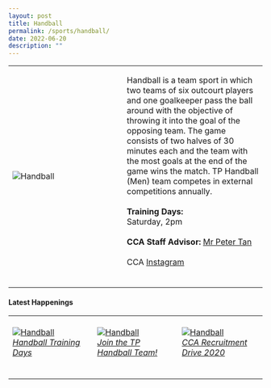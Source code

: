 ```yaml
---
layout: post
title: Handball
permalink: /sports/handball/
date: 2022-06-20
description: ""
---
```

<table>
    <tr>
        <td style="width:45%"><image src="/images/Sports/HANDBALL.png" style="display:block;margin-left:auto;margin-right:auto;" alt="Handball"></image></td>
        <td>
            <p>
                Handball is a team sport in which two teams of six outcourt players and one goalkeeper pass the ball around with the objective of throwing it into the goal of the opposing team. The game consists of two halves of 30 minutes each and the team with the most goals at the end of the game wins the match. TP Handball (Men) team competes in external competitions annually.<br>
                <br>
                <b>Training Days:</b><br>
                Saturday, 2pm<br>
                <br>
                <b>CCA Staff Advisor:</b> <a href="mailto:Peter_TAN@TP.EDU.SG">Mr Peter Tan</a><br>
                <br>
                CCA <a href="https://www.instagram.com/tphandball/">Instagram</a><br>
                <br>
            </p>
        </td>
    </tr>
</table>

#### Latest Happenings

<table>
    <tr>
        <td style="width:33%"><br>
            <a href="https://www.instagram.com/p/COKRXgPnn2E/">
                <image src="/images/Sports/HANDBALL_Handball Training Days.png" style="display:block;margin-left:auto;margin-right:auto;" alt="Handball">
                <h6 style="margin-top:0%">Handball Training Days</h6>
                </image>
            </a>
        </td>
        <td style="width:33%"><br>
            <a href="https://www.instagram.com/p/B_uhDNTHeh2/">
                <image src="/images/Sports/HANDBALL_Join the TP Handball Team.png" style="display:block;margin-left:auto;margin-right:auto;" alt="Handball">
                <h6 style="margin-top:0%">Join the TP Handball Team!</h6>
                </image>
            </a>
        </td>
        <td style="width:33%"><br>
            <a href="https://www.instagram.com/p/B_Sr3T8nddV/">
                <image src="/images/Sports/HANDBALL_CCA Recruitment Drive 2020.png" style="display:block;margin-left:auto;margin-right:auto;" alt="Handball">
                <h6 style="margin-top:0%">CCA Recruitment Drive 2020</h6>
                </image>
            </a>
        </td>
    </tr>
</table>